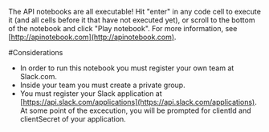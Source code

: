 The API notebooks are all executable! Hit "enter" in any code cell to execute it (and all cells before it that have not executed yet), or scroll to the bottom of the notebook and click "Play notebook". For more information, see [http://apinotebook.com](http://apinotebook.com).

#Considerations

- ​In order to run this notebook you must register your own team at Slack.com.
- Inside your team you must create a private group.
- You must register your Slack application at [https://api.slack.com/applications](https://api.slack.com/applications). At some point of the excecution, you will be prompted for clientId and clientSecret of your application.
